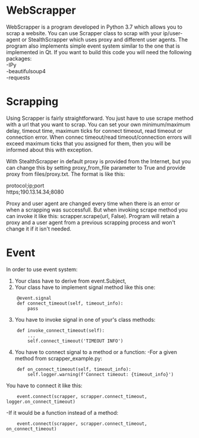 # WebScrapper

WebScrapper is a program developed in Python 3.7 which allows you to scrap a website. You can use Scrapper class to scrap with your ip/user-agent or StealthScrapper which uses proxy and different user agents. The program also implements simple event system similar to the one that is implemented in Qt. If you want to build this code you will need the following packages:</br>
-IPy</br>
-beautifulsoup4</br>
-requests</br>


# Scrapping

Using Scrapper is fairly straightforward. You just have to use scrape method with a url that you want to scrap. You can set your own minimum/maximum delay, timeout time, maximum ticks for connect timeout, read timeout or connection error. When connec timeout/read timeout/connection errors will exceed maximum ticks that you assigned for them, then you will be informed about this with exception.

With StealthScrapper in default proxy is provided from the Internet, but you can change this by setting proxy_from_file parameter to True and provide proxy from files/proxy.txt. The format is like this:

protocol;ip;port</br>
https;190.13.14.34;8080

Proxy and user agent are changed every time when there is an error or when a scrapping was successfull. But when invoking scrape method you can invoke it like this: scrapper.scrape(url, False). Program will retain a proxy and a user agent from a previous scrapping process and won't change it if it isn't needed.


# Event

In order to use event system:
1. Your class have to derive from event.Subject,
2. Your class have to implement signal method like this one:
```
    @event.signal
    def connect_timeout(self, timeout_info):
        pass
```
3. You have to invoke signal in one of your's class methods:
```
    def invoke_connect_timeout(self):
        ...
        self.connect_timeout('TIMEOUT INFO')
```
4. You have to connect signal to a method or a function:
-For a given method from scrapper_example.py:
```
    def on_connect_timeout(self, timeout_info):
        self.logger.warning(f'Connect timeout: {timeout_info}')
```
You have to connect it like this:
```
    event.connect(scrapper, scrapper.connect_timeout, logger.on_connect_timeout)
```
-If it would be a function instead of a method:
```
    event.connect(scrapper, scrapper.connect_timeout, on_connect_timeout)
```
